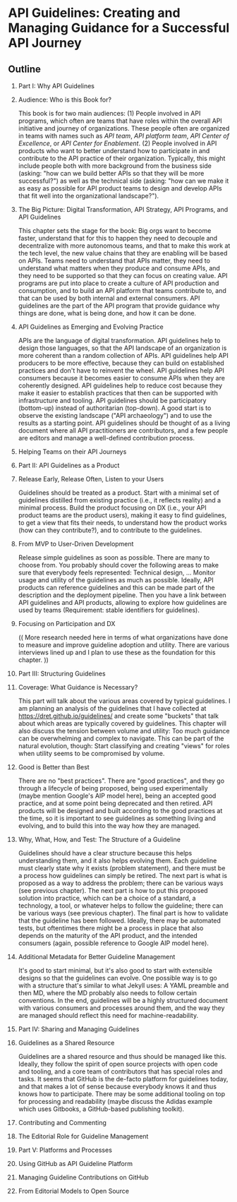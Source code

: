 # API Guidelines: Creating and Managing Guidance for a Successful API Journey

## Outline

1. Part I: Why API Guidelines
 1. Audience: Who is this Book for?
 
    This book is for two main audiences: (1) People involved in API programs, which often are teams that have roles within the overall API initiative and journey of organizations. These people often are organized in teams with names such as *API team*, *API platform team*, *API Center of Excellence*, or *API Center for Enablement*. (2) People involved in API products who want to better understand how to participate in and contribute to the API practice of their organization. Typically, this might include people both with more background from the business side (asking: "how can we build better APIs so that they will be more successful?") as well as the technical side (asking: "how can we make it as easy as possible for API product teams to design and develop APIs that fit well into the organizational landscape?").

 1. The Big Picture: Digital Transformation, API Strategy, API Programs, and API Guidelines

    This chapter sets the stage for the book: Big orgs want to become faster, understand that for this to happen they need to decouple and decentralize with more autonomous teams, and that to make this work at the tech level, the new value chains that they are enabling will be based on APIs. Teams need to understand that APIs matter, they need to understand what matters when they produce and consume APIs, and they need to be supported so that they can focus on creating value. API programs are put into place to create a culture of API production and consumption, and to build an API platform that teams contribute to, and that can be used by both internal and external consumers. API guidelines are the part of the API program that provide guidance why things are done, what is being done, and how it can be done.
 
 1. API Guidelines as Emerging and Evolving Practice

    APIs are the language of digital transformation. API guidelines help to design those languages, so that the API landscape of an organization is more coherent than a random collection of APIs. API guidelines help API producers to be more effective, because they can build on established practices and don't have to reinvent the wheel. API guidelines help API consumers because it becomes easier to consume APIs when they are coherently designed. API guidelines help to reduce cost because they make it easier to establish practices that then can be supported with infrastructure and tooling. API guidelines should be participatory (bottom-up) instead of authoritarian (top-down). A good start is to observe the existing landscape ("API archaeology") and to use the results as a starting point. API guidelines should be thought of as a living document where all API practitioners are contributors, and a few people are editors and manage a well-defined contribution process.
 
 1. Helping Teams on their API Journeys

1. Part II: API Guidelines as a Product
 1. Release Early, Release Often, Listen to your Users
 
    Guidelines should be treated as a product. Start with a minimal set of guidelines distilled from existing practice (i.e., it reflects reality) and a minimal process. Build the product focusing on DX (i.e., your API product teams are the product users), making it easy to find guidelines, to get a view that fits their needs, to understand how the product works (how can they contribute?), and to contribute to the guidelines.
 
 1. From MVP to User-Driven Development
 
    Release simple guidelines as soon as possible. There are many to choose from. You probably should cover the following areas to make sure that everybody feels represented: Technical design, ... Monitor usage and utility of the guidelines as much as possible. Ideally, API products can reference guidelines and this can be made part of the description and the deployment pipeline. Then you have a link between API guidelines and API products, allowing to explore how guidelines are used by teams (Requirement: stable identifiers for guidelines).
    
 1. Focusing on Participation and DX
 
    (( More research needed here in terms of what organizations have done to measure and improve guideline adoption and utility. There are various interviews lined up and I plan to use these as the foundation for this chapter. ))

1. Part III: Structuring Guidelines
 1. Coverage: What Guidance is Necessary?
 
    This part will talk about the various areas covered by typical guidelines. I am planning an analysis of the guidelines that I have collected at https://dret.github.io/guidelines/ and create some "buckets" that talk about which areas are typically covered by guidelines. This chapter will also discuss the tension between volume and utility: Too much guidance can be overwhelming and complex to navigate. This can be part of the natural evolution, though: Start classifying and creating "views" for roles when utility seems to be compromised by volume.
 
 1. Good is Better than Best

    There are no "best practices". There are "good practices", and they go through a lifecycle of being proposed, being used experimentally (maybe mention Google's AIP model here), being an accepted good practice, and at some point being deprecated and then retired. API products will be designed and built according to the good practices at the time, so it is important to see guidelines as something living and evolving, and to build this into the way how they are managed.
  
 1. Why, What, How, and Test: The Structure of a Guideline
 
    Guidelines should have a clear structure because this helps understanding them, and it also helps evolving them. Each guideline must clearly state why it exists (problem statement), and there must be a process how guidelines can simply be retired. The next part is what is proposed as a way to address the problem; there can be various ways (see previous chapter). The next part is how to put this proposed solution into practice, which can be a choice of a standard, a technology, a tool, or whatever helps to follow the guideline; there can be various ways (see previous chapter). The final part is how to validate that the guideline has been followed. Ideally, there may be automated tests, but oftentimes there might be a process in place that also depends on the maturity of the API product, and the intended consumers (again, possible reference to Google AIP model here).
 
 1. Additional Metadata for Better Guideline Management
 
    It's good to start minimal, but it's also good to start with extensible designs so that the guidelines can evolve. One possible way is to go with a structure that's similar to what Jekyll uses: A YAML preamble and then MD, where the MD probably also needs to follow certain conventions. In the end, guidelines will be a highly structured document with various consumers and processes around them, and the way they are managed should reflect this need for machine-readability.

1. Part IV: Sharing and Managing Guidelines
 1. Guidelines as a Shared Resource

    Guidelines are a shared resource and thus should be managed like this. Ideally, they follow the spirit of open source projects with open code and tooling, and a core team of contributors that has special roles and tasks. It seems that GitHub is the de-facto platform for guidelines today, and that makes a lot of sense because everybody knows it and thus knows how to participate. There may be some additional tooling on top for processing and readability (maybe discuss the Adidas example which uses Gitbooks, a GitHub-based publishing toolkit).
 
 1. Contributing and Commenting
 1. The Editorial Role for Guideline Management
 
1. Part V: Platforms and Processes
 1. Using GitHub as API Guideline Platform
 1. Managing Guideline Contributions on GitHub
 1. From Editorial Models to Open Source

